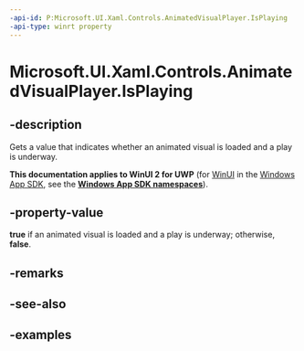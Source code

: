 ```yaml
---
-api-id: P:Microsoft.UI.Xaml.Controls.AnimatedVisualPlayer.IsPlaying
-api-type: winrt property
---
```


<!-- Property syntax.
public bool IsPlaying { get; }
-->

# Microsoft.UI.Xaml.Controls.AnimatedVisualPlayer.IsPlaying

## -description

Gets a value that indicates whether an animated visual is loaded and a play is underway.

**This documentation applies to WinUI 2 for UWP** (for [WinUI](/windows/apps/winui/winui3/) in the [Windows App SDK](/windows/apps/windows-app-sdk/), see the **[Windows App SDK namespaces](/windows/windows-app-sdk/api/winrt/)**).

## -property-value

**true** if an animated visual is loaded and a play is underway; otherwise, **false**.

## -remarks

## -see-also

## -examples

